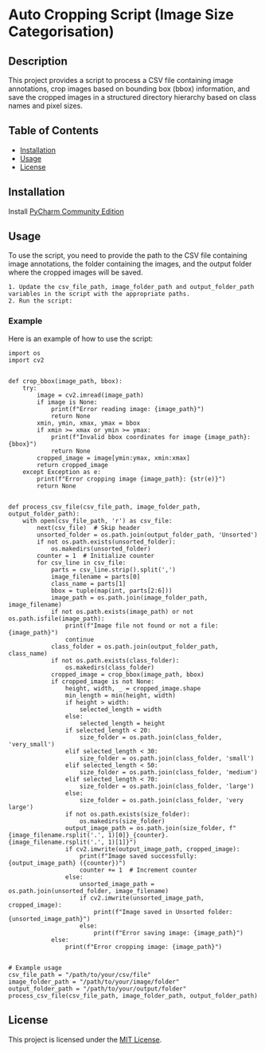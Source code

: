 
# Auto Cropping Script (Image Size Categorisation)
## Description
This project provides a script to process a CSV file containing image annotations, crop images based on bounding box (bbox) information, and save the cropped images in a structured directory hierarchy based on class names and pixel sizes.

## Table of Contents
- [Installation](#installation)
- [Usage](#usage)
- [License](#license)

## Installation
Install [PyCharm Community Edition](https://www.jetbrains.com/pycharm/download/?section=windows)

## Usage
To use the script, you need to provide the path to the CSV file containing image annotations, the folder containing the images, and the output folder where the cropped images will be saved.

    1. Update the csv_file_path, image_folder_path and output_folder_path variables in the script with the appropriate paths.
    2. Run the script:

### Example
Here is an example of how to use the script:

    import os
    import cv2


    def crop_bbox(image_path, bbox):
        try:
            image = cv2.imread(image_path)
            if image is None:
                print(f"Error reading image: {image_path}")
                return None
            xmin, ymin, xmax, ymax = bbox
            if xmin >= xmax or ymin >= ymax:
                print(f"Invalid bbox coordinates for image {image_path}: {bbox}")
                return None
            cropped_image = image[ymin:ymax, xmin:xmax]
            return cropped_image
        except Exception as e:
            print(f"Error cropping image {image_path}: {str(e)}")
            return None


    def process_csv_file(csv_file_path, image_folder_path, output_folder_path):
        with open(csv_file_path, 'r') as csv_file:
            next(csv_file)  # Skip header
            unsorted_folder = os.path.join(output_folder_path, 'Unsorted')
            if not os.path.exists(unsorted_folder):
                os.makedirs(unsorted_folder)
            counter = 1  # Initialize counter
            for csv_line in csv_file:
                parts = csv_line.strip().split(',')
                image_filename = parts[0]
                class_name = parts[1]
                bbox = tuple(map(int, parts[2:6]))
                image_path = os.path.join(image_folder_path, image_filename)
                if not os.path.exists(image_path) or not os.path.isfile(image_path):
                    print(f"Image file not found or not a file: {image_path}")
                    continue
                class_folder = os.path.join(output_folder_path, class_name)
                if not os.path.exists(class_folder):
                    os.makedirs(class_folder)
                cropped_image = crop_bbox(image_path, bbox)
                if cropped_image is not None:
                    height, width, _ = cropped_image.shape
                    min_length = min(height, width)
                    if height > width:
                        selected_length = width
                    else:
                        selected_length = height
                    if selected_length < 20:
                        size_folder = os.path.join(class_folder, 'very_small')
                    elif selected_length < 30:
                        size_folder = os.path.join(class_folder, 'small')
                    elif selected_length < 50:
                        size_folder = os.path.join(class_folder, 'medium')
                    elif selected_length < 70:
                        size_folder = os.path.join(class_folder, 'large')
                    else:
                        size_folder = os.path.join(class_folder, 'very large')
                    if not os.path.exists(size_folder):
                        os.makedirs(size_folder)
                    output_image_path = os.path.join(size_folder, f"{image_filename.rsplit('.', 1)[0]}_{counter}.{image_filename.rsplit('.', 1)[1]}")
                    if cv2.imwrite(output_image_path, cropped_image):
                        print(f"Image saved successfully: {output_image_path} ({counter})")
                        counter += 1  # Increment counter
                    else:
                        unsorted_image_path = os.path.join(unsorted_folder, image_filename)
                        if cv2.imwrite(unsorted_image_path, cropped_image):
                            print(f"Image saved in Unsorted folder: {unsorted_image_path}")
                        else:
                            print(f"Error saving image: {image_path}")
                else:
                    print(f"Error cropping image: {image_path}")


    # Example usage
    csv_file_path = "/path/to/your/csv/file"
    image_folder_path = "/path/to/your/image/folder"
    output_folder_path = "/path/to/your/output/folder"
    process_csv_file(csv_file_path, image_folder_path, output_folder_path)

## License
This project is licensed under the [MIT License](https://www.mit.edu/~amini/LICENSE.md).



